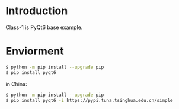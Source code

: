 
# Introduction

Class-1 is PyQt6 base example.


# Enviorment

```bash
$ python -m pip install --upgrade pip
$ pip install pyqt6
```

in China:

```bash
$ python -m pip install --upgrade pip
$ pip install pyqt6 -i https://pypi.tuna.tsinghua.edu.cn/simple
```
